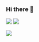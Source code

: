 ### Hi there 👋
![](https://github-readme-stats.vercel.app/api/top-langs/?username=Dean035&layout=compact&theme=dark)
![](https://github-readme-stats.vercel.app/api?username=Dean035&show_icons=true&theme=dark)

[![](https://streak-stats.demolab.com/?user=Dean035&theme=dark)](https://git.io/streak-stats)

<!--
**Dean035/Dean035** is a ✨ _special_ ✨ repository because its `README.md` (this file) appears on your GitHub profile.

Here are some ideas to get you started:

- 🔭 I’m currently working on ...
- 🌱 I’m currently learning ...
- 👯 I’m looking to collaborate on ...
- 🤔 I’m looking for help with ...
- 💬 Ask me about ...
- 📫 How to reach me: ...
- 😄 Pronouns: ...
- ⚡ Fun fact: ...
-->
